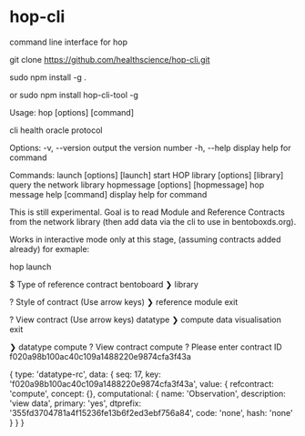 # hop-cli
command line interface for hop

git clone https://github.com/healthscience/hop-cli.git

sudo npm install -g .

or  sudo npm install hop-cli-tool -g

Usage: hop [options] [command]

cli health oracle protocol

Options:
  -v, --version                      output the version number
  -h, --help                         display help for command

Commands:
  launch [options] [launch]          start HOP
  library [options] [library]        query the network library
  hopmessage [options] [hopmessage]  hop message
  help [command]                     display help for command


This is still experimental.  Goal is to read Module and Reference Contracts from the network library (then add data via the cli to use in bentoboxds.org).

Works in interactive mode only at this stage, (assuming contracts added already) for exmaple:

hop launch

$ Type of reference contract 
  bentoboard 
❯ library 

? Style of contract (Use arrow keys)
❯ reference 
  module 
  exit 

? View contract (Use arrow keys)
  datatype 
❯ compute 
  data 
  visualisation 
  exit 


❯ datatype 
  compute 
? View contract compute
? Please enter contract ID f020a98b100ac40c109a1488220e9874cfa3f43a

{
  type: 'datatype-rc',
  data: {
    seq: 17,
    key: 'f020a98b100ac40c109a1488220e9874cfa3f43a',
    value: {
      refcontract: 'compute',
      concept: {},
      computational: {
        name: 'Observation',
        description: 'view data',
        primary: 'yes',
        dtprefix: '355fd3704781a4f15236fe13b6f2ed3ebf756a84',
        code: 'none',
        hash: 'none'
      }
    }
  }

